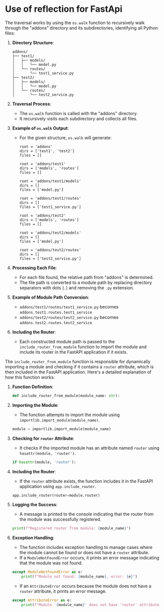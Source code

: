 # Use of reflection for FastApi

The traversal works by using the `os.walk` function to recursively walk through the "addons" directory and its subdirectories, identifying all Python files:
1. **Directory Structure**:
   ```
   addons/
   ├── test1/
   │   ├── models/
   │   │   └── model.py
   │   └── routes/
   │       └── test1_service.py
   ├── test2/
   │   ├── models/
   │   │   └── model.py
   │   └── routes/
   │       └── test2_service.py
   ```

2. **Traversal Process**:
   - The `os.walk` function is called with the "addons" directory.
   - It recursively visits each subdirectory and collects all files.

3. **Example of `os.walk` Output**:
   - For the given structure, `os.walk` will generate:
     ```
     root = 'addons'
     dirs = ['test1', 'test2']
     files = []

     root = 'addons/test1'
     dirs = ['models', 'routes']
     files = []

     root = 'addons/test1/models'
     dirs = []
     files = ['model.py']

     root = 'addons/test1/routes'
     dirs = []
     files = ['test1_service.py']

     root = 'addons/test2'
     dirs = ['models', 'routes']
     files = []

     root = 'addons/test2/models'
     dirs = []
     files = ['model.py']

     root = 'addons/test2/routes'
     dirs = []
     files = ['test2_service.py']
     ```

4. **Processing Each File**:
   - For each file found, the relative path from "addons" is determined.
   - The file path is converted to a module path by replacing directory separators with dots (`.`) and removing the `.py` extension.

5. **Example of Module Path Conversion**:
   - `addons/test1/routes/test1_service.py` becomes `addons.test1.routes.test1_service`
   - `addons/test2/routes/test2_service.py` becomes `addons.test2.routes.test2_service`

6. **Including the Router**:
   - Each constructed module path is passed to the `include_router_from_module` function to import the module and include its router in the FastAPI application if it exists.

The `include_router_from_module` function is responsible for dynamically importing a module and checking if it contains a `router` attribute, which is then included in the FastAPI application. Here's a detailed explanation of how this function works:

1. **Function Definition**:
   ```python
   def include_router_from_module(module_name: str):
   ```

2. **Importing the Module**:
   - The function attempts to import the module using `importlib.import_module(module_name)`.
   ```python
   module = importlib.import_module(module_name)
   ```

3. **Checking for `router` Attribute**:
   - It checks if the imported module has an attribute named `router` using `hasattr(module, 'router')`.
   ```python
   if hasattr(module, 'router'):
   ```

4. **Including the Router**:
   - If the `router` attribute exists, the function includes it in the FastAPI application using `app.include_router`.
   ```python
   app.include_router(router=module.router)
   ```

5. **Logging the Success**:
   - A message is printed to the console indicating that the router from the module was successfully registered.
   ```python
   print(f"Registered router from module: {module_name}")
   ```

6. **Exception Handling**:
   - The function includes exception handling to manage cases where the module cannot be found or does not have a `router` attribute.
   - If a `ModuleNotFoundError` occurs, it prints an error message indicating that the module was not found.
   ```python
   except ModuleNotFoundError as e:
       print(f"Module not found: {module_name}, error: {e}")
   ```
   - If an `AttributeError` occurs because the module does not have a `router` attribute, it prints an error message.
   ```python
   except AttributeError as e:
       print(f"Module '{module_name}' does not have 'router' attribute, error: {e}")
   ```
